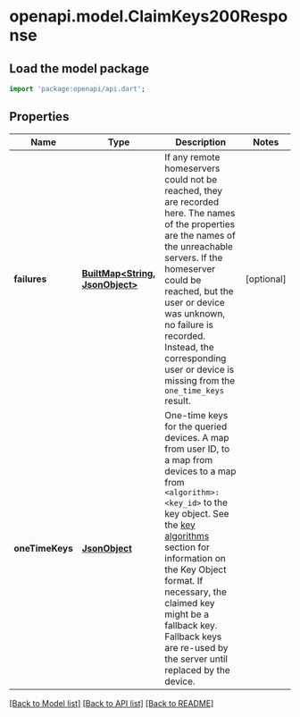# openapi.model.ClaimKeys200Response

## Load the model package
```dart
import 'package:openapi/api.dart';
```

## Properties
Name | Type | Description | Notes
------------ | ------------- | ------------- | -------------
**failures** | [**BuiltMap&lt;String, JsonObject&gt;**](JsonObject.md) | If any remote homeservers could not be reached, they are recorded here. The names of the properties are the names of the unreachable servers.  If the homeserver could be reached, but the user or device was unknown, no failure is recorded. Instead, the corresponding user or device is missing from the `one_time_keys` result. | [optional] 
**oneTimeKeys** | [**JsonObject**](.md) | One-time keys for the queried devices. A map from user ID, to a map from devices to a map from `<algorithm>:<key_id>` to the key object.  See the [key algorithms](https://spec.matrix.org/v1.13/client-server-api/#key-algorithms) section for information on the Key Object format.  If necessary, the claimed key might be a fallback key. Fallback keys are re-used by the server until replaced by the device. | 

[[Back to Model list]](../README.md#documentation-for-models) [[Back to API list]](../README.md#documentation-for-api-endpoints) [[Back to README]](../README.md)


